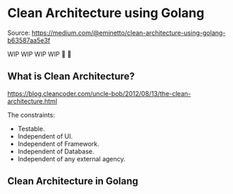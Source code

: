 # Clean Architecture using Golang

Source: https://medium.com/@eminetto/clean-architecture-using-golang-b63587aa5e3f

WIP WIP WIP WIP :mega: :mega:

## What is Clean Architecture?

https://blog.cleancoder.com/uncle-bob/2012/08/13/the-clean-architecture.html

The constraints:
- Testable.
- Independent of UI.
- Independent of Framework.
- Independent of Database.
- Independent of any external agency.

## Clean Architecture in Golang



